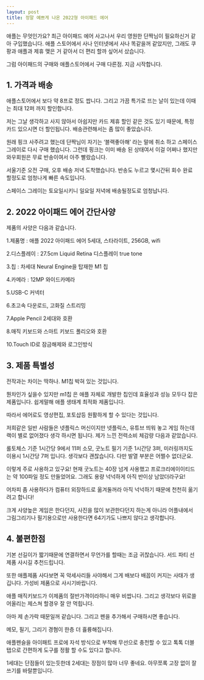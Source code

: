 ```yaml
---
layout: post
title: 정말 예쁘게 나온 2022형 아이패드 에어
---
```


애플는 무엇인가요? 최근 아이패드 에어 사고나서 우리 영원한 단짝님이 필요하신거 같아 구입했습니다. 애플 스토어에서 사나 인터넷에서 사나 똑같을꺼 같았지만, 그래도 쿠팡과 애플과 제휴 맺은 거 같아서 더 편리 할까 싶어서 샀습니다.

그럼 아이패드의 구매와 애플스토어에서 구매 다른점. 지금 시작합니다.



<h2>1. 가격과 배송</h2>
애플스토어에서 보다 약 8프로 정도 쌉니다. 그리고 가끔 특가로 뜨는 날이 있는데 이때는 최대 12퍼 까지 할인합니다.

저는 그날 생각하고 사지 않아서 아쉽지만 카드 제휴 할인 같은 것도 있기 때문에, 특정 카드 있으시면 더 할인됩니다.
배송관련해서는 좀 많이 좋았습니다.

원래 핑크 사주려고 했는데 단짝님이 자기는 ‘블랙좋아해’ 라는 말에 취소 하고 스페이스 그레이로 다시 구매 했습니다.
그런데 핑크는 이미 배송 된 상태여서 이걸 어쩌나 했지만 와우회원은 무료 반송이여서 아주 빨랐습니다.

서울기준 오전 구매, 오후 배송 저녁 도착했습니다.
반송도 누르고 몇시간뒤 회수 완료 할정도로 엄청나게 빠른 속도입니다.

스페이스 그레이는 토요일시키니 일요일 저녁에 배송될정도로 엄청납니다.



<h2>2. 2️022 아이패드 에어 간단사양</h2>
제품의 사양은 다음과 같습니다.

1.제품명 : 애플 2022 아이패드 에어 5세대, 스타라이트, 256GB, wifi

2.디스플레이 : 27.5cm Liquid Retina 디스플레이 true tone

3.칩 : 차세대 Neural Engine을 탑재한 M1 칩

4.카메라 : 12MP 와이드카메라

5.USB-C 커넥터

6.초고속 다운로드, 고화질 스트리밍

7.Apple Pencil 2세대와 호환

8.매직 키보드와 스마트 키보드 폴리오와 호환

10.Touch ID로 잠금해제와 로그인방식



<h2>3. 제품 특별성</h2>
전작과는 차이는 딱하나. M1칩 박혀 있는 것입니다.

뭔차인가 싶을수 있지만 m1칩 은 애플 자체로 개발한 칩인데 효율성과 성능 모두다 잡은 제품입니다. 쉽게말해 애플 생태계 최적화 제품입니다.

따라서 에어로도 영상편집, 포토샵등 원활하게 할 수 있다는 것입니다.

저희같은 일반 사람들은 넷플릭스 머신이지만 넷플릭스, 유튜브 띄워 놓고 게임 하는데 랙이 별로 없어졌다 생각 하시면 됩니다.
제가 느낀 전력소비 체감량 다음과 같았습니다.

롤토체스 기준 1시간당 9에서 11퍼 소모, 굿노트 필기 기준 1시간당 3퍼, 미러링까지도 이용시 1시간당 7퍼 입니다. 생각보다 괜찮습니다.
다만 발열 부분은 어쩔수 없더군요.

이렇게 주로 사용하고 있구요! 현재 굿노트는 40장 넘게 사용했고 프로크리에이이티드는 약 100파일 정도 만들었어요. 
그래도 용량 넉넉하게 아직 반이상 남았더라구요!

어차피 좀 사용하다가 컴퓨터 외장하드로 옮겨둘꺼라 아직 넉넉하기 때문에 천천히 옮기려고 합니다!

크게 사양높은 게임은 한다던지, 사진을 많이 보관한다던지 하는게 아니라 어플내에서 그림그리기나 필기용으로만 사용한다면 64기가도 나쁘지 않다고 생각합니다.



<h2>4. 불편한점</h2>
기본 선길이가 짧기때문에 연결하면서 무언가를 할때는 조금 귀찮습니다. 서드 파티 선제품 사시길 추천드립니다.

또한 애플제품 사다보면 꼭 악세사리들 사야해서 그게 배보다 배꼽이 커지는 사태가 생깁니다.
가성비 제품으로 사시기바랍니다. 

애플 매직키보드가 이제품의 절반가격이라하니 매우 비쌉니다. 그리고 생각보다 위로쓸어올리는 제스쳐 할경우 잘 안 먹힙니다.

아마 제 손가락 때문일꺼 같습니다. 그리고 펜을 추가해서 구매하시면 좋습니다.

메모, 필기, 그리기 경혐이 한층 더 휼륭해집니다.

애플펜슬을 아이패트 프로에 자석 방식으로 부착해 무선으로 충천할 수 있고 톡톡 더블 탭으로 간편하게 도구를 정활 할 수도 있다고 합니다.

1세대는 단점들이 있는듯한데 2세대는 장점이 많아 너무 좋네요. 아무쪼록 고장 없이 잘 쓰기를 바랄뿐입니다.